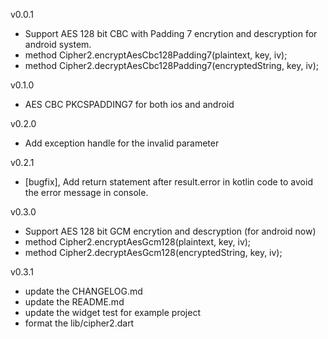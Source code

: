 v0.0.1

- Support AES 128 bit CBC with Padding 7 encrytion and descryption for android system.
- method Cipher2.encryptAesCbc128Padding7(plaintext, key, iv);
- method Cipher2.decryptAesCbc128Padding7(encryptedString, key, iv);

v0.1.0

- AES CBC PKCSPADDING7 for both ios and android

v0.2.0

- Add exception handle for the invalid parameter

v0.2.1

- [bugfix], Add return statement after result.error in kotlin code to avoid the error message in console.

v0.3.0

- Support AES 128 bit GCM encrytion and descryption (for android now)
- method Cipher2.encryptAesGcm128(plaintext, key, iv);
- method Cipher2.decryptAesGcm128(encryptedString, key, iv);

v0.3.1

- update the CHANGELOG.md
- update the README.md
- update the widget test for example project
- format the lib/cipher2.dart